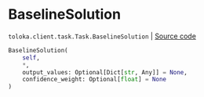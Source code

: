 # BaselineSolution
`toloka.client.task.Task.BaselineSolution` | [Source code](https://github.com/Toloka/toloka-kit/blob/v0.1.25/src/client/task.py#L95)

```python
BaselineSolution(
    self,
    *,
    output_values: Optional[Dict[str, Any]] = None,
    confidence_weight: Optional[float] = None
)
```

